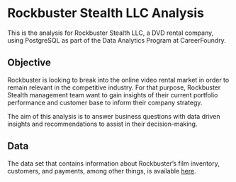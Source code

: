 # Rockbuster Stealth LLC Analysis

This is the analysis for Rockbuster Stealth LLC, a DVD rental company, using PostgreSQL as part of the Data Analytics Program at CareerFoundry.

## Objective

Rockbuster is looking to break into the online video rental market in order to remain relevant in the competitive industry. For that purpose, 
Rockbuster Stealth management team want to gain insights of their current portfolio performance and customer base to inform their company strategy.

The aim of this analysis is to answer business questions with data driven insights and recommendations to assist in their decision-making.

## Data

The data set that contains information about Rockbuster’s film inventory, customers, and payments, among other things, is available [here](https://github.com/jgalvalisi/sql/files/9824756/dvdrental.1.zip).
